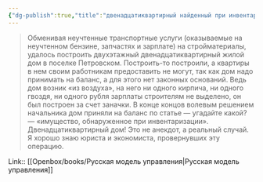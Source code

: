 ```yaml
---
{"dg-publish":true,"title":"двенадцатиквартирный найденный при инвентаризации","tags":["quotes"],"date":"2023-12-24T21:40:40+03:00","modified_at":"2024-01-24T10:31:24+03:00","aliases":"двенадцатиквартирный найденный при инвентаризации","dg-path":"/quotes/202312242140.md","permalink":"/quotes/202312242140/","dgPassFrontmatter":true}
---
```



> Обменивая неучтенные транспортные услуги (оказываемые на неучтенном бензине, запчастях и зарплате) на стройматериалы, удалось построить двухэтажный двенадцатиквартирный жилой дом в поселке Петровском. Построить-то построили, а квартиры в нем своим работникам предоставить не могут, так как дом надо принимать на баланс, а для этого нет законных оснований. Ведь дом возник «из воздуха», на него ни одного кирпича, ни одного гвоздя, ни одного рубля зарплаты строителям не выделено, он был построен за счет заначки. В конце концов волевым решением начальника дом приняли на баланс по статье — угадайте какой? — «имущество, обнаруженное при инвентаризации». Двенадцатиквартирный дом! Это не анекдот, а реальный случай. Я хорошо знаю юриста и экономиста, провернувших эту операцию.

Link:: [[Openbox/books/Русская модель управления\|Русская модель управления]]
